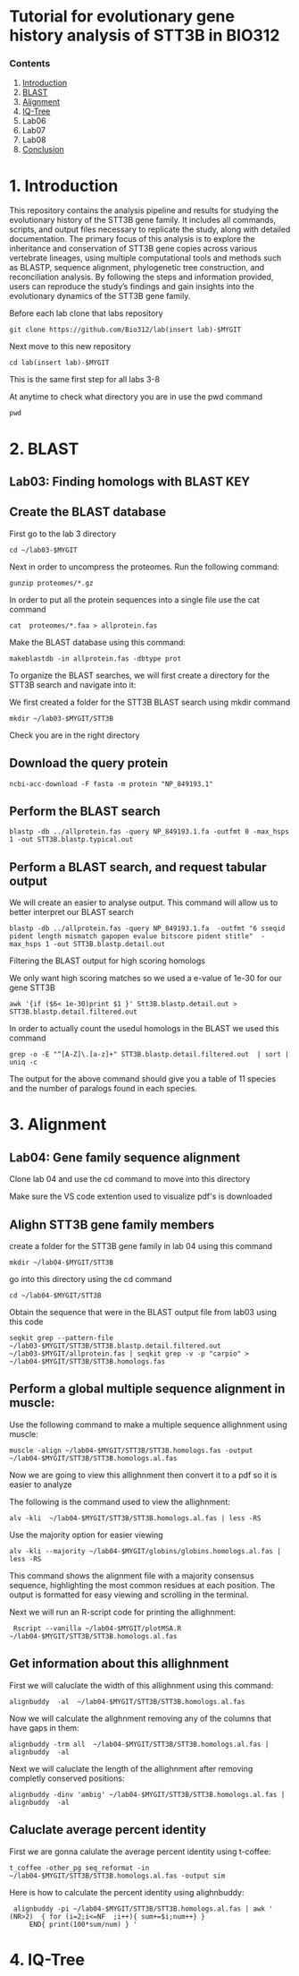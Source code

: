 # Tutorial for evolutionary gene history analysis of STT3B in BIO312 
  ### Contents  
  1. [Introduction](#1-introduction)
  2. [BLAST](#2-BLAST)
  4. [Alignment](#4-Alignment) 
  5. [IQ-Tree](#5-IQ-Tree) 
  6. Lab06
  7. Lab07
  8. Lab08
  9. [Conclusion](#9conclusion) 
# 1. Introduction
This repository contains the analysis pipeline and results for studying the evolutionary history of the STT3B gene family. It includes all commands, scripts, and output files necessary to replicate the study, along with detailed documentation. The primary focus of this analysis is to explore the inheritance and conservation of STT3B gene copies across various vertebrate lineages, using multiple computational tools and methods such as BLASTP, sequence alignment, phylogenetic tree construction, and reconciliation analysis. By following the steps and information provided, users can reproduce the study’s findings and gain insights into the evolutionary dynamics of the STT3B gene family.

Before each lab clone that labs repository 

```
git clone https://github.com/Bio312/lab(insert lab)-$MYGIT
```

Next move to this new repository 

```
cd lab(insert lab)-$MYGIT
```
This is the same first step for all labs 3-8

At anytime to check what directory you are in use the pwd command 

```
pwd
```
# 2. BLAST

## Lab03:  Finding homologs with BLAST KEY

## Create the BLAST database 

First go to the lab 3 directory 

```
cd ~/lab03-$MYGIT
```
Next in order to uncompress the proteomes. Run the following command:

```
gunzip proteomes/*.gz
```
In order to put all the protein sequences into a single file use the cat command

```
cat  proteomes/*.faa > allprotein.fas
```
Make the BLAST database using this command: 

```
makeblastdb -in allprotein.fas -dbtype prot
```
To organize the BLAST searches, we will first create a directory for the STT3B search and navigate into it:

We first created a folder for the STT3B BLAST search using mkdir command 

```
mkdir ~/lab03-$MYGIT/STT3B
```
Check you are in the right directory

## Download the query protein

```
ncbi-acc-download -F fasta -m protein "NP_849193.1"
```
## Perform the BLAST search 

```
blastp -db ../allprotein.fas -query NP_849193.1.fa -outfmt 0 -max_hsps 1 -out STT3B.blastp.typical.out
```
## Perform a BLAST search, and request tabular output

We will create an easier to analyse output. 
This command will allow us to better interpret our BLAST search 

```
blastp -db ../allprotein.fas -query NP_849193.1.fa  -outfmt "6 sseqid pident length mismatch gapopen evalue bitscore pident stitle"  -max_hsps 1 -out STT3B.blastp.detail.out
```
Filtering the BLAST output for high scoring homologs 

We only want high scoring matches so we used a e-value of 1e-30 for our gene STT3B

```
awk '{if ($6< 1e-30)print $1 }' Stt3B.blastp.detail.out > STT3B.blastp.detail.filtered.out
```
In order to actually count the usedul homologs in the BLAST we used this command 

```
grep -o -E "^[A-Z]\.[a-z]+" STT3B.blastp.detail.filtered.out  | sort | uniq -c
```
The output for the above command should give you a table of 11 species and the number of paralogs found in each species. 

# 3. Alignment 
## Lab04: Gene family sequence alignment

Clone lab 04 and use the cd command to move into this directory 

Make sure the VS code extention used to visualize pdf's is downloaded 

## Alighn STT3B gene family members 

create a folder for the STT3B gene family in lab 04 using this command 

```
mkdir ~/lab04-$MYGIT/STT3B
```
go into this directory using the cd command 

```
cd ~/lab04-$MYGIT/STT3B
```
Obtain the sequence that were in the BLAST output file from lab03 using this code

```
seqkit grep --pattern-file ~/lab03-$MYGIT/STT3B/STT3B.blastp.detail.filtered.out ~/lab03-$MYGIT/allprotein.fas | seqkit grep -v -p "carpio" > ~/lab04-$MYGIT/STT3B/STT3B.homologs.fas
```
## Perform a global multiple sequence alignment in muscle:

Use the following command to make a multiple sequence allighnment using muscle:

```
muscle -align ~/lab04-$MYGIT/STT3B/STT3B.homologs.fas -output ~/lab04-$MYGIT/STT3B/STT3B.homologs.al.fas
```
Now we are going to view this allighnment then convert it to a pdf so it is easier to analyze

The following is the command used to view the allighnment: 

```
alv -kli  ~/lab04-$MYGIT/STT3B/STT3B.homologs.al.fas | less -RS
```
Use the majority option for easier viewing 

```
alv -kli --majority ~/lab04-$MYGIT/globins/globins.homologs.al.fas | less -RS
```

This command shows the alignment file with a majority consensus sequence, highlighting the most common residues at each position. The output is formatted for easy viewing and scrolling in the terminal.

Next we will run an R-script code for printing the allighnment:

```
 Rscript --vanilla ~/lab04-$MYGIT/plotMSA.R  ~/lab04-$MYGIT/STT3B/STT3B.homologs.al.fas
```

## Get information about this allighnment 

First we will caluclate the width of this allighnment using this command: 

```
alignbuddy  -al  ~/lab04-$MYGIT/STT3B/STT3B.homologs.al.fas
```
Now we will calculate the allghnment removing any of the columns that have gaps in them:

```
alignbuddy -trm all  ~/lab04-$MYGIT/STT3B/STT3B.homologs.al.fas | alignbuddy  -al
```
Next we will caluclate the length of the allighnment after removing completly conserved positions:

```
alignbuddy -dinv 'ambig' ~/lab04-$MYGIT/STT3B/STT3B.homologs.al.fas | alignbuddy  -al
```
## Caluclate average percent identity 
First we are gonna calulate the average percent identity using t-coffee: 

```
t_coffee -other_pg seq_reformat -in ~/lab04-$MYGIT/STT3B/STT3B.homologs.al.fas -output sim
```
Here is how to calculate the percent identity using alighnbuddy: 

```
 alignbuddy -pi ~/lab04-$MYGIT/STT3B/STT3B.homologs.al.fas | awk ' (NR>2)  { for (i=2;i<=NF  ;i++){ sum+=$i;num++} }
     END{ print(100*sum/num) } '
```
# 4. IQ-Tree




















